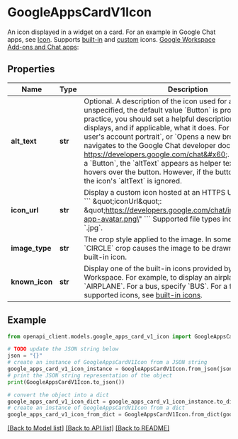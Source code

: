 # GoogleAppsCardV1Icon

An icon displayed in a widget on a card. For an example in Google Chat apps, see [Icon](https://developers.google.com/chat/ui/widgets/icon). Supports [built-in](https://developers.google.com/chat/format-messages#builtinicons) and [custom](https://developers.google.com/chat/format-messages#customicons) icons. [Google Workspace Add-ons and Chat apps](https://developers.google.com/workspace/extend):

## Properties

Name | Type | Description | Notes
------------ | ------------- | ------------- | -------------
**alt_text** | **str** | Optional. A description of the icon used for accessibility. If unspecified, the default value &#x60;Button&#x60; is provided. As a best practice, you should set a helpful description for what the icon displays, and if applicable, what it does. For example, &#x60;A user&#39;s account portrait&#x60;, or &#x60;Opens a new browser tab and navigates to the Google Chat developer documentation at https://developers.google.com/chat&#x60;. If the icon is set in a &#x60;Button&#x60;, the &#x60;altText&#x60; appears as helper text when the user hovers over the button. However, if the button also sets &#x60;text&#x60;, the icon&#39;s &#x60;altText&#x60; is ignored. | [optional] 
**icon_url** | **str** | Display a custom icon hosted at an HTTPS URL. For example: &#x60;&#x60;&#x60; \&quot;iconUrl\&quot;: \&quot;https://developers.google.com/chat/images/quickstart-app-avatar.png\&quot; &#x60;&#x60;&#x60; Supported file types include &#x60;.png&#x60; and &#x60;.jpg&#x60;. | [optional] 
**image_type** | **str** | The crop style applied to the image. In some cases, applying a &#x60;CIRCLE&#x60; crop causes the image to be drawn larger than a built-in icon. | [optional] 
**known_icon** | **str** | Display one of the built-in icons provided by Google Workspace. For example, to display an airplane icon, specify &#x60;AIRPLANE&#x60;. For a bus, specify &#x60;BUS&#x60;. For a full list of supported icons, see [built-in icons](https://developers.google.com/chat/format-messages#builtinicons). | [optional] 

## Example

```python
from openapi_client.models.google_apps_card_v1_icon import GoogleAppsCardV1Icon

# TODO update the JSON string below
json = "{}"
# create an instance of GoogleAppsCardV1Icon from a JSON string
google_apps_card_v1_icon_instance = GoogleAppsCardV1Icon.from_json(json)
# print the JSON string representation of the object
print(GoogleAppsCardV1Icon.to_json())

# convert the object into a dict
google_apps_card_v1_icon_dict = google_apps_card_v1_icon_instance.to_dict()
# create an instance of GoogleAppsCardV1Icon from a dict
google_apps_card_v1_icon_from_dict = GoogleAppsCardV1Icon.from_dict(google_apps_card_v1_icon_dict)
```
[[Back to Model list]](../README.md#documentation-for-models) [[Back to API list]](../README.md#documentation-for-api-endpoints) [[Back to README]](../README.md)


